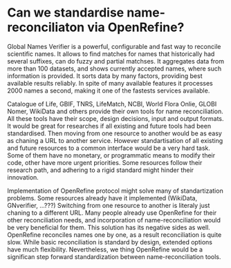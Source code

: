 # Can we standardise name-reconciliaton via OpenRefine?

Global Names Verifier is a powerful, configurable and fast way to reconcile scientific names. 
It allows to find matches for names that historically had several suffixes, can do fuzzy and partial matchses.
It aggregates data from more than 100 datasets, and shows currently accepted names, where such information is provided.
It sorts data by many factors, providing best available results reliably.
In spite of many available features it processes 2000 names a second, making it one of the fastests services available.

Catalogue of Life, GBIF, TNRS, LifeMatch, NCBI, World Flora Onlie, GLOBI Nomer, WikiData and others provide their own tools for name reconciliation.
All these tools have their scope, design decisions, input and output formats.
It would be great for researches if all existing and future tools had been standardised.
Then moving from one resource to another would be as easy as chaning a URL to another service.
However standartisation of all existing and future resources to a common interface would be a very hard task.
Some of them have no monetary, or programmatic means to modify their code, other have more urgent priorities.
Some resources follow their research path, and adhering to a rigid standard might hinder their innovation.

Implementation of OpenRefine protocol might solve many of standartization problems.
Some resources already have it implemented (WikiData, GNverifier, ...???)
Switching from one resource to another is literaly just chaning to a different URL.
Many people already use OpenRefine for their other reconciliation needs, and incorporation of name-reconciliation would be very beneficial for them.
This solution has its negative sides as well.
OpenRefine reconciles names one by one, as a result reconciliation is quite slow.
While basic reconciliation is standard by design, extended options have much flexibility.
Nevertheless, we thing OpenRefine would be a significan step forward standardization between name-reconciliation tools.

